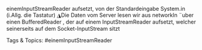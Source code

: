 einemInputStreamReader aufsetzt, von der Standardeingabe System.in
(i.Allg. die Tastatur)
◮Die Daten vom Server lesen wir aus networkIn ¨uber einen BuﬀeredReader , der
auf einem InputStreamReader aufsetzt, welcher seinerseits auf dem
Socket-InputStream sitzt

   Tags & Topics:
   #einemInputStreamReader